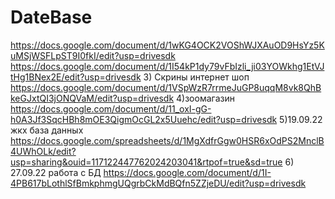 # DateBase
https://docs.google.com/document/d/1wKG4OCK2VOShWJXAuOD9HsYz5KuMSjWSFLpST9I0fkI/edit?usp=drivesdk
https://docs.google.com/document/d/1I54kP1dy79vFbIzli_ji03YOWkhg1EtVJtHg1BNex2E/edit?usp=drivesdk
3) Скрины интернет шоп https://docs.google.com/document/d/1VSpWzR7rrmeJuGP8uqqM8vk8QhBkeGJxtQI3jONQVaM/edit?usp=drivesdk
4)зоомагазин https://docs.google.com/document/d/11_oxI-gG-h0A3Jf3SqcHBh8mOE3QigmOcGL2x5Uuehc/edit?usp=drivesdk
5)19.09.22 жкх база данных https://docs.google.com/spreadsheets/d/1MgXdfrGgw0HSR6xOdPS2MnclB4UWhOLk/edit?usp=sharing&ouid=117122447762024203041&rtpof=true&sd=true
6) 27.09.22 работа с БД https://docs.google.com/document/d/1I-4PB617bLothlSfBmkphmgUQgrbCkMdBQfn5ZZjeDU/edit?usp=drivesdk
